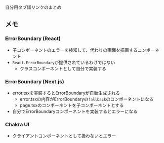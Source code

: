 自分用タブ譜リンクのまとめ

## メモ

### ErrorBoundary (React)
- 子コンポーネントのエラーを検知して、代わりの画面を描画するコンポーネント
- `React.ErrorBoundary`が提供されているわけではない
    - クラスコンポーネントとして自分で実装する

### ErrorBoundary (Next.js)
- error.tsxを実装するとErrorBoundaryが自動生成される
    - error.tsxの内容がErrorBoundaryの`fallback`のコンポーネントになる
    - page.tsxのコンポーネントを子コンポーネントとする
- 自分でErrorBoundaryコンポーネントを実装するとエラーになる

### Chakra UI
- クライアントコンポーネントとして扱わないとエラー